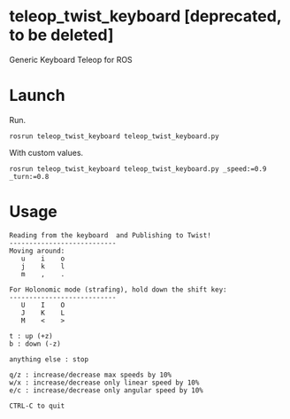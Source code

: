 # teleop_twist_keyboard [deprecated, to be deleted]
Generic Keyboard Teleop for ROS

# Launch
Run.
```
rosrun teleop_twist_keyboard teleop_twist_keyboard.py
```

With custom values.
```
rosrun teleop_twist_keyboard teleop_twist_keyboard.py _speed:=0.9 _turn:=0.8
```

# Usage
```
Reading from the keyboard  and Publishing to Twist!
---------------------------
Moving around:
   u    i    o
   j    k    l
   m    ,    .

For Holonomic mode (strafing), hold down the shift key:
---------------------------
   U    I    O
   J    K    L
   M    <    >

t : up (+z)
b : down (-z)

anything else : stop

q/z : increase/decrease max speeds by 10%
w/x : increase/decrease only linear speed by 10%
e/c : increase/decrease only angular speed by 10%

CTRL-C to quit
```

